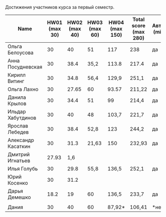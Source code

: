 Достижения участников курса за первый семестр.

| Name | HW01<br />(max 30) | HW02<br />(max 40) | HW03<br />(max 60) | HW04 <br />(max 150) | Total score<br />(max 280) | Автозачет<br />(min 210) | Допуск к зачету<br />(min 70) | зачет |
|--------------------|------|------|--------|------|--------------------------|--------------------------|-----------------------------|--------------|
| Ольга Белоусова     | 30 | 40 | 51 | 117 | 238 | да | неприменимо | да |
| Анна Посудневская   | 30 | 38.4 | 35,2 | 113.8 | 217.4 | да | неприменимо | да |
| Кирилл Витинг       | 30 | 34.8 | 56,4 | 129,9 | 251,1 | да | неприменимо | да |
| Ольга Лахно         | 30 | 27.65 | 60 | 93.57 | 211,22 | да | неприменимо | да |
| Данила Крылов       | 30 | 34.4 | 51 | 99 | 214,4 | да | неприменимо | да |
| Ильдар Хабутдинов   | 30 | 40 | 48 | 103,7 | 221,7 | да | неприменимо | да |
| Ярослав Лебедев     | 30 | 38.4 | 52,8 | 123 | 244,2 | да | неприменимо | да |
| Александр Касаткин  | 30 | 31.3 | 21,63 | 150 | 232,93 | да | неприменимо | да |
| Дмитрий Игнатьев    | 27.93 | 1,6 |                    |                      |                            |                          |  |       |
| Илья Голубь         | 30 | 29.8 | 55,8 | 136,5 | 252,1 | да | неприменимо | да |
| Юрий Косенко        | 30 | 31.2 |                    |                      |                            |                          |  |       |
| Дарья Демешко       | 18.2 | 19 | 60 | 136,5 | 233,7 | да | неприменимо | да |
|  |  |  |  |  |  |  |  |  |
| Дания | 30 | 40 | 60 | 87,92* | 106,41 | *нет | да |  |
